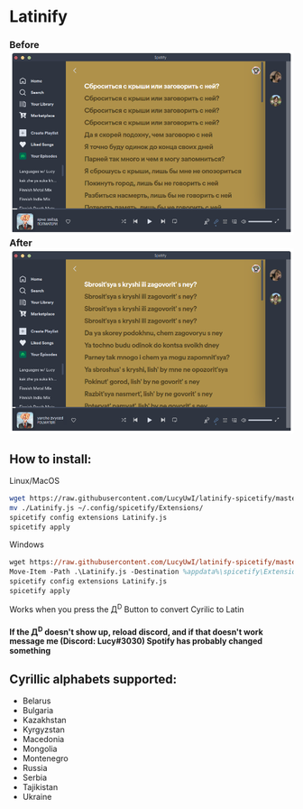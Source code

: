 # Latinify
### Before ![](Russian.png) After ![](Latin.png)
How to install:
------
Linux/MacOS
```bash
wget https://raw.githubusercontent.com/LucyUwI/latinify-spicetify/master/Latinify.js
mv ./Latinify.js ~/.config/spicetify/Extensions/
spicetify config extensions Latinify.js
spicetify apply
```
Windows
```ps
wget https://raw.githubusercontent.com/LucyUwI/latinify-spicetify/master/Latinify.js
Move-Item -Path .\Latinify.js -Destination %appdata%\spicetify\Extensions\
spicetify config extensions Latinify.js
spicetify apply
```

Works when you press the Д<sup>D</sup> Button to convert Cyrilic to Latin

#### If the Д<sup>D</sup> doesn't show up, reload discord, and if that doesn't work message me (Discord: Lucy#3030) Spotify has probably changed something
Cyrillic alphabets supported:
----------------------------
* Belarus
* Bulgaria
* Kazakhstan
* Kyrgyzstan
* Macedonia
* Mongolia
* Montenegro
* Russia
* Serbia
* Tajikistan
* Ukraine
